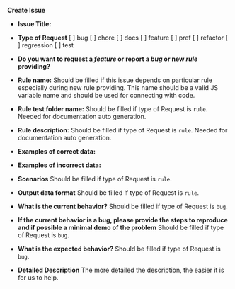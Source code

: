 **Create Issue**

* **Issue Title:**



* **Type of Request**
[ ] bug
[ ] chore
[ ] docs
[ ] feature
[ ] pref
[ ] refactor
[ ] regression
[ ] test



* **Do you want to request a *feature* or report a *bug* or new *rule* providing?** 

 
 
* **Rule name:** Should be filled if this issue depends on particular rule especially during new rule providing. This name should be a valid JS variable name and should be used for connecting with code.



* **Rule test folder name:** Should be filled if type of Request is `rule`. Needed for documentation auto generation. 



* **Rule description:** Should be filled if type of Request is `rule`. Needed for documentation auto generation.



* **Examples of correct data:**



* **Examples of incorrect data:**



* **Scenarios** Should be filled if type of Request is `rule`.



* **Output data format** Should be filled if type of Request is `rule`.



* **What is the current behavior?** Should be filled if type of Request is `bug`.



* **If the current behavior is a bug, please provide the steps to reproduce and if possible a minimal demo of the problem** Should be filled if type of Request is `bug`.



* **What is the expected behavior?** Should be filled if type of Request is `bug`.



* **Detailed Description** The more detailed the description, the easier it is for us to help.
